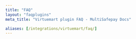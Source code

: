 ```yaml
---
title: "FAQ"
layout: "faqplugins"
meta_title: "Virtuemart plugin FAQ - MultiSafepay Docs"

aliases: [/integrations/virtuemart/faq/]
---
```

